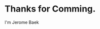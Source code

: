 # Thanks for Comming.

I'm Jerome Baek

<!-- Thanks for downloading this theme!

Theme Name: Folio
Theme URL: https://bootstrapmade.com/folio-bootstrap-portfolio-template/
Author: https://bootstrapmade.com

## Useful Links

**ThemeWagon** is a great source for downloading free HTML templates built with the latest technology.

To download free templates, follow this link: https://themewagon.com/theme_tag/free/

Besides that, you can buy our premium templates for making your web development experience unforgettable.

Visit the store from here: https://themewagon.com/theme-categories/premium-templates/

Alternatively, here's our top most trending and selling items:

* [**Posh**](https://themewagon.com/themes/posh-html5-bootstrap-4-template/) - Bootstrap 4 template with a myriad number of ready-to-deploy sections.
* [**Elixir**](https://themewagon.com/themes/elixir-elegant-html5-bootstrap-template-consultancy-agency-website/) - Bootstrap 4 agency template. Best for smooth animated scrolling.
* [**Freya**](https://themewagon.com/themes/bootstrap-4-premium-interior-design-template-freya/) - Interior design template made with Bootstrap 4.
* [**Reign Pro**](https://themewagon.com/themes/reign-pro-premium-corporate-agency-html5-template/) - A corporate template with a visually unique design scheme.
* [**Boots4**](https://themewagon.com/themes/first-ever-bootstrap-4-template/) - One of the first Bootstrap 4 templates ever made on earth.
* [**Hideaway**](https://themewagon.com/themes/hideaway/) - A template for resorts. Built with Bootstrap 4.
* [**Baikal**](https://themewagon.com/themes/bootstrap-4-startup-small-business-website-template/) - A smart Bootstrap template for start-up.
* [**Mega Discount**](https://themewagon.com/themes/mega-discount-bundle/) - A bundle of 26 HTML5 templates; best value for your money.

 -->
